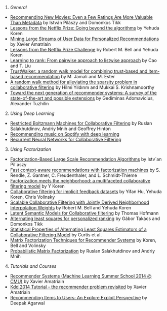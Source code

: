 1. *General*
  * [Recommending New Movies: Even a Few Ratings Are More Valuable Than Metadata](http://dl.acm.org/citation.cfm?id=1639731) by István Pilászy and Domonkos Tikk
  * [Lessons from the Netflix Prize: Going beyond the algorithms](http://workshop.ee.technion.ac.il/upload/Events/MachineLearning/Nflx_Technion_ML_Day.pdf) by Yehuda Koren
  * [Mining Large Streams of User Data for Personalized Recommendations](http://www.sigkdd.org/sites/default/files/issues/14-2-2012-12/V14-02-05-Amatriain.pdf) by Xavier Amatriain
  * [Lessons from the Netflix Prize Challenge](http://public.research.att.com/~volinsky/netflix/sigkddexp.pdf) by Robert M. Bell and Yehuda Koren
  * [Learning to rank: From pairwise approach to listwise approach](http://www.machinelearning.org/proceedings/icml2007/papers/139.pdf) by Cao and T. Liu
  * [TrustWalker: a random walk model for combining trust-based and item-based recommendation](http://dl.acm.org/citation.cfm?id=1557067) by M. Jamali and M. Ester
  * [A random walk method for alleviating the sparsity problem in collaborative filtering](http://dl.acm.org/citation.cfm?id=1454031) by Hilmi Yıldırım and Mukkai S. Krishnamoorthy
  * [Toward the next generation of recommender systems: A survey of the state-of-the-art and possible extensions](http://citeseerx.ist.psu.edu/viewdoc/summary?doi=10.1.1.107.2790) by Gediminas Adomavicius, Alexander Tuzhilin

2. *Using Deep Learning*
  * [Restricted Boltzmann Machines for Collaborative Filtering](http://www.cs.toronto.edu/~rsalakhu/papers/rbmcf.pdf) by Ruslan Salakhutdinov, Andriy Mnih and Geoffrey Hinton
  * [Recommending music on Spotify with deep learning](http://benanne.github.io/2014/08/05/spotify-cnns.html)
  * [Recurrent Neural Networks for Collaborative Filtering](http://erikbern.com/2014/06/28/recurrent-neural-networks-for-collaborative-filtering/)

3. *Using Factorization*
  * [Factorization-Based Large Scale Recommendation Algorithms](http://www.omikk.bme.hu/collections/phd/Villamosmernoki_es_Informatikai_Kar/2010/Pilaszy_Istvan/tezis_eng.pdf) by Istv´an Pil´aszy
  * [Fast context-aware recommendations with factorization machines](http://dl.acm.org/citation.cfm?id=2010002) by S. Rendle, Z. Gantner, C. Freudenthaler, and L. Schmidt-Thieme
  * [Factorization meets the neighborhood: a multifaceted collaborative filtering model](http://citeseerx.ist.psu.edu/viewdoc/summary?doi=10.1.1.218.1031) by Y Koren
  * [Collaborative filtering for implicit feedback datasets](http://citeseerx.ist.psu.edu/viewdoc/summary?doi=10.1.1.167.5120) by Yifan Hu, Yehuda Koren, Chris Volinsky
  * [Scalable Collaborative Filtering with Jointly Derived Neighborhood Interpolation Weights](http://public.research.att.com/~volinsky/netflix/BellKorICDM07.pdf) by Robert M. Bell and Yehuda Koren
  * [Latent Semantic Models for Collaborative filtering](http://citeseerx.ist.psu.edu/viewdoc/summary?doi=10.1.1.331.3636) by Thomas Hofmann
  * [Alternating least squares for personalized ranking](http://dl.acm.org/citation.cfm?id=2365972) by Gábor Takács and Domonkos Tikk
  * [Statistical Properties of Alternating Least Squares Estimators of a Collaborative Filtering Model](http://userpages.umbc.edu/~gobbert/papers/CurtisUMBCReview2011.pdf) by Curtis et al.
  * [Matrix Factorization Techniques for Recommender Systems](http://www2.research.att.com/~volinsky/papers/ieeecomputer.pdf) by Koren, Bell and Volinsky
  * [Probabilistic Matrix Factorization](http://papers.nips.cc/paper/3208-probabilistic-matrix-factorization.pdf) by Ruslan Salakhutdinov and Andriy Mnih

4. *Tutorials and Courses*
  * [Recommender Systems (Machine Learning Summer School 2014 @ CMU)](http://www.slideshare.net/xamat/recommender-systems-machine-learning-summer-school-2014-cmu) by Xavier Amatriain
  * [Kdd 2014 Tutorial - the recommender problem revisited](http://www.slideshare.net/xamat/kdd-2014-tutorial-the-recommender-problem-revisited) by Xavier Amatriain
  * [Recommending Items to Users: An Explore Exploit Perspective](http://www.ueo-workshop.com/wp-content/uploads/2013/10/UEO-Deepak.pdf) by Deepak Agarwal
  
